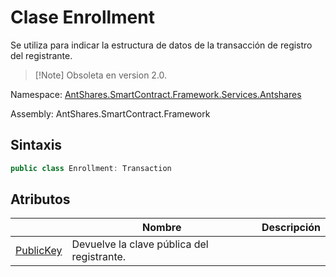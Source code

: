 # Clase Enrollment

Se utiliza para indicar la estructura de datos de la transacción de registro del registrante.

> [!Note] Obsoleta en version 2.0.

Namespace: [AntShares.SmartContract.Framework.Services.Antshares](../Neo.md)

Assembly: AntShares.SmartContract.Framework

## Sintaxis

```c#
public class Enrollment: Transaction
```

## Atributos

| | Nombre | Descripción |
| ---------------------------------------- | ------------------------------------ | -------- |
|[PublicKey](Enrollment/PublicKey.md) | Devuelve la clave pública del registrante. |
